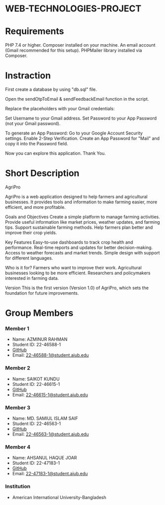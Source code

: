 # WEB-TECHNOLOGIES-PROJECT

# Requirements

PHP 7.4 or higher.
Composer installed on your machine.
An email account (Gmail recommended for this setup).
PHPMailer library installed via Composer.

# Instraction

First create a database by using "db.sql" file.

Open the sendOtpToEmail & sendFeedbackEmail function in the script.

Replace the placeholders with your Gmail credentials:

Set Username to your Gmail address.
Set Password to your App Password (not your Gmail password).

To generate an App Password:
Go to your Google Account Security settings.
Enable 2-Step Verification.
Create an App Password for "Mail" and copy it into the Password field.

Now you can explore this application. Thank You.

# Short Description

AgriPro

AgriPro is a web application designed to help farmers and agricultural businesses. It provides tools and information to make farming easier, more efficient, and more profitable.

Goals and Objectives
Create a simple platform to manage farming activities.
Provide useful information like market prices, weather updates, and farming tips.
Support sustainable farming methods.
Help farmers plan better and improve their crop yields.

Key Features
Easy-to-use dashboards to track crop health and performance.
Real-time reports and updates for better decision-making.
Access to weather forecasts and market trends.
Simple design with support for different languages.

Who is it for?
Farmers who want to improve their work.
Agricultural businesses looking to be more efficient.
Researchers and policymakers interested in farming data.

Version
This is the first version (Version 1.0) of AgriPro, which sets the foundation for future improvements.

# Group Members

### Member 1

- Name: AZMINUR RAHMAN
- Student ID: 22-46588-1
- [GitHub](https://github.com/azminur2856)
- Email: 22-46588-1@student.aiub.edu

### Member 2

- Name: SAIKOT KUNDU
- Student ID: 22-46615-1
- [GitHub](https://github.com/#)
- Email: 22-46615-1@student.aiub.edu

### Member 3

- Name: MD. SAMIUL ISLAM SAIF
- Student ID: 22-46563-1
- [GitHub](https://github.com/Samiul-Saif)
- Email: 22-46563-1@student.aiub.edu

### Member 4

- Name: AHSANUL HAQUE JOAR
- Student ID: 22-47183-1
- [GitHub](https://github.com/#)
- Email: 22-47183-1@student.aiub.edu

### Institution

- American International University-Bangladesh

